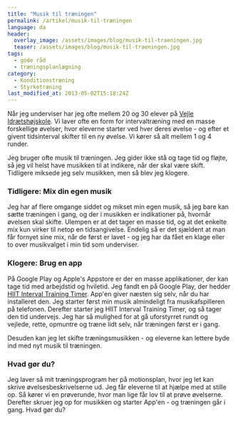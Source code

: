 ```yaml
---
title: "Musik til træningen"
permalink: /artikel/musik-til-træningen
language: da
header:
  overlay_image: /assets/images/blog/musik-til-traeningen.jpg
  teaser: /assets/images/blog/musik-til-traeningen.jpg
tags:
  - gode råd
  - træningsplanlægning
category:
  - Konditionstræning
  - Styrketræning
last_modified_at: 2013-05-02T15:18:24Z
---
```


Når jeg underviser har jeg ofte mellem 20 og 30 elever på [Vejle Idrætshøjskole](http://vih.dk). Vi laver ofte en form for intervaltræning med en masse forskellige øvelser, hvor eleverne starter ved hver deres øvelse - og efter et givent tidsinterval skifter til en ny øvelse. Vi kører så alt mellem 1 og 4 runder.

Jeg bruger ofte musik til træningen. Jeg gider ikke stå og tage tid og fløjte, så jeg vil helst have musikken til at indikere, når der skal være skift. Tidligere miksede jeg selv musikken, men så blev jeg klogere.

### Tidligere: Mix din egen musik

Jeg har af flere omgange siddet og mikset min egen musik, så jeg bare kan sætte træningen i gang, og der i musikken er indikationer på, hvornår øvelsen skal skifte. Ulempen er at det tager en masse tid, og at det enkelte mix kun virker til netop en tidsangivelse. Endelig så er det sjældent at man får fornyet sine mix, når de først er lavet - og jeg har da fået en klage eller to over musikvalget i min tid som underviser.

### Klogere: Brug en app

På Google Play og Apple's Appstore er der en masse applikationer, der kan tage tid med arbejdstid og hviletid. Jeg fandt en på Google Play, der hedder [HIIT Interval Training Timer](https://play.google.com/store/apps/details?id=com.ihunda.android.hiit&hl=da). App'en giver næsten sig selv, når du har installeret den. Jeg starter først min musik almindeligt fra musikafspilleren på telefonen. Derefter starter jeg HIIT Interval Training Timer, og så tager den tid undervejs. Jeg har så mulighed for at gå uforstyrret rundt og vejlede, rette, opmuntre og træne lidt selv, når træningen først er i gang.

Desuden kan jeg let skifte træningsmusikken - og eleverne kan lettere byde ind med nyt musik til træningen.

### Hvad gør du?

Jeg laver så mit træningsprogram her på motionsplan, hvor jeg let kan skrive øvelsesbeskrivelserne ud. Jeg får eleverne til at hjælpe med at stille op. Så kører vi en prøverunde, hvor man lige får lov til at prøve øvelserne. Derefter skruer jeg op for musikken og starter App'en - og træningen går i gang. Hvad gør du?
